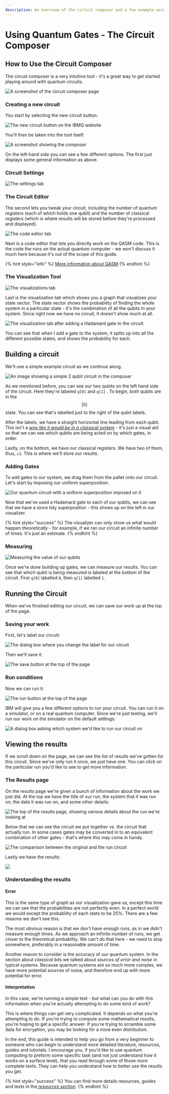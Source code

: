 ```yaml
---
description: An overview of the circuit composer and a few example using quantum gates
---
```


# Using Quantum Gates - The Circuit Composer

## How to Use the Circuit Composer

The circuit composer is a very intuitive tool - it's a great way to get started playing around with quantum circuits.

![A screenshot of the circuit composer page](../.gitbook/assets/image%20%2838%29.png)

### Creating a new circuit

You start by selecting the new circuit button:

![The new circuit button on the IBMQ website](../.gitbook/assets/image%20%2835%29.png)

You'll then be taken into the tool itself.

![A screenshot showing the composer](../.gitbook/assets/image%20%2826%29.png)

On the left-hand side you can see a few different options. The first just displays some general information as above.

### Circuit Settings

![The settings tab](../.gitbook/assets/image%20%2839%29.png)

### The Circuit Editor

The second lets you tweak your circuit, including the number of quantum registers \(each of which holds one qubit\) and the number of classical registers \(which is where results will be stored before they're processed and displayed\).

![The code editor tab](../.gitbook/assets/image%20%2817%29.png)

Next is a code editor that lets you directly work on the QASM code. This is the code the runs on the actual quantum computer - we won't discuss it much here because it's out of the scope of this guide.

{% hint style="info" %}
[More information about QASM](https://www.quantum-inspire.com/kbase/qasm/)
{% endhint %}

### The Visualization Tool

![The visualizations tab](../.gitbook/assets/image%20%284%29.png)

Last is the visualization tab which shows you a graph that visualizes your state vector. The state vector shows the probability of finding the whole system in a particular state - it's the combination of all the qubits in your system. Since right now we have no circuit, it doesn't show much at all.

![The visualization tab after adding a Hadamard gate to the circuit](../.gitbook/assets/image%20%2827%29.png)

You can see that when I add a gate to the system, it splits up into all the different possible states, and shows the probability for each.

## Building a circuit

We'll use a simple example circuit as we continue along. 

![An image showing a simple 2 qubit circuit in the composer](../.gitbook/assets/image%20%289%29.png)

As we mentioned before, you can see our two qubits on the left hand side of the circuit. Here they're labeled `q[0]` and `q[1]` . To begin, both qubits are in the $$|0\rangle$$ state. You can see that's labelled just to the right of the qubit labels.

After the labels, we have a straight horizontal line leading from each qubit. This isn't a [_wire like it would be in a classical system_](../quantum-circuits/classical-models-of-computation.md#the-circuit-model) - it's just a visual aid so that we can see which qubits are being acted on by which gates, in order.

Lastly, on the bottom, we have our classical registers. We have two of them, thus, `c2`. This is where we'll store our results.

### Adding Gates

To add gates to our system, we drag them from the pallet onto our circuit. Let's start by imposing our uniform superposition:

![Our quantum circuit with a uniform superposition imposed on it](../.gitbook/assets/image%20%2840%29.png)

Now that we've used a Hadamard gate to each of our qubits, we can see that we have a since tidy superposition - this shows up on the left in our visualizer.

{% hint style="success" %}
The visualizer can only show us what would happen _theoretically_ - for example, if we ran our circuit an infinite number of times. It's just an estimate.
{% endhint %}

### Measuring

![Measuring the value of our qubits](../.gitbook/assets/image%20%2810%29.png)

Once we're done building up gates, we can measure our results. You can see that which qubit is being measured is labeled at the bottom of the circuit. First `q[0]` labelled `0`, then `q[1]` labelled `1`.

## Running the Circuit

When we've finished editing our circuit, we can save our work up at the top of the page.

### Saving your work

First, let's label our circuit:

![The dialog box where you change the label for our circuit](../.gitbook/assets/image%20%2834%29.png)

Then we'll save it:

![The save button at the top of the page](../.gitbook/assets/image%20%2836%29.png)

### Run conditions

Now we can run it:

![The run button at the top of the page](../.gitbook/assets/image.png)

IBM will give you a few different options to run your circuit. You can run it on a simulator, or on a real quantum computer. Since we're just testing, we'll run our work on the simulator on the default settings:

![A dialog box asking which system we&apos;d like to run our circuit on](../.gitbook/assets/image%20%2823%29.png)

## Viewing the results

If we scroll down on the page, we can see the list of results we've gotten for this circuit. Since we've only run it once, we just have one. You can click on the particular run you'd like to see to get more information.

### The Results page

On the results page we're given a bunch of information about the work we just did. At the top we have the title of our run, the system that it was run on, the date it was run on, and some other details:

![The top of the results page, showing various details about the run we&apos;re looking at](../.gitbook/assets/image%20%2833%29.png)

Below that we can see the circuit we put together vs. the circuit that actually run. In some cases gates may be converted in to an equivalent combination of other gates - that's where this may come in handy.

![The comparison between the original and the run circuit](../.gitbook/assets/image%20%285%29.png)

Lastly we have the results:

![](../.gitbook/assets/image%20%2842%29.png)

### Understanding the  results

#### Error

This is the same type of graph as our visualization gave us, except this time we can see that the probabilities are not perfectly even. In a perfect world we would except  the probability of each state to be 25%. There are a few reasons we don't see this.

The most obvious reason is that we don't have enough _runs_, as in we didn't measure enough times. As we approach an infinite number of runs, we get closer to the theoretical probability. We can't do that here - we need to stop somewhere, preferably in a reasonable amount of time.

Another reason to consider is the accuracy of our quantum system. In the section about _classical bits_ we talked about _sources of error and noise_ in typical systems. Because quantum systems are so much more complex, we have more potential sources of noise, and therefore end up with more potential for error.

#### Interpretation

In this case, we're running a simple test - but what can you do with this information when you're actually attempting to do some kind of work?

This is where things can get very complicated. It depends on what you're attempting to do. If you're trying to compute some mathematical results, you're hoping to get a specific answer. If you're trying to scramble some data for encryption, you may be looking for a more even distribution.

In the end, this guide is intended to help you go from a very beginner to someone who can begin to understand more detailed literature, resources, guides and tutorials. I encourage you, if you'd like to use quantum computing to preform some specific task \(and not just understand how ti works on a surface level\), that you read through some of those more complete texts. They can help you understand how to better use the results you get.

{% hint style="success" %}
You can find more details resources, guides and texts in the[ _resources section_](../getting-started/resources.md#understanding-quantum).
{% endhint %}

